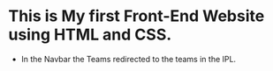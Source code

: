 # This is My first Front-End Website using HTML and CSS.
* In the Navbar the Teams redirected to the teams in the IPL.

